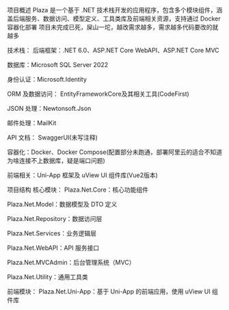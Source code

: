 项目概述
Plaza 是一个基于 .NET 技术栈开发的应用程序，包含多个模块组件，涵盖后端服务、数据访问、模型定义、工具类库及前端相关资源，支持通过 Docker 容器化部署
项目未完成已死，屎山一坨，越改需求越多，需求越多代码要改的就越多


技术栈：
后端框架：.NET 6.0、ASP.NET Core WebAPI、ASP.NET Core MVC

数据库：Microsoft SQL Server 2022

身份认证：Microsoft.Identity

ORM 及数据访问： EntityFrameworkCore及其相关工具(CodeFirst)

JSON 处理：Newtonsoft.Json

邮件处理：MailKit

API 文档： SwaggerUI(未写注释)

容器化：Docker、Docker Compose(配置部分未跑通，部署阿里云的适合不知道为啥连接不上数据库，疑是端口问题)

前端相关：Uni-App 框架及 uView UI 组件库(Vue2版本)

项目结构
核心模块：
Plaza.Net.Core：核心功能组件

Plaza.Net.Model：数据模型及 DTO 定义

Plaza.Net.Repository：数据访问层

Plaza.Net.Services：业务逻辑层

Plaza.Net.WebAPI：API 服务接口

Plaza.Net.MVCAdmin：后台管理系统（MVC）

Plaza.Net.Utility：通用工具类

前端模块：
Plaza.Net.Uni-App：基于 Uni-App 的前端应用，使用 uView UI 组件库
